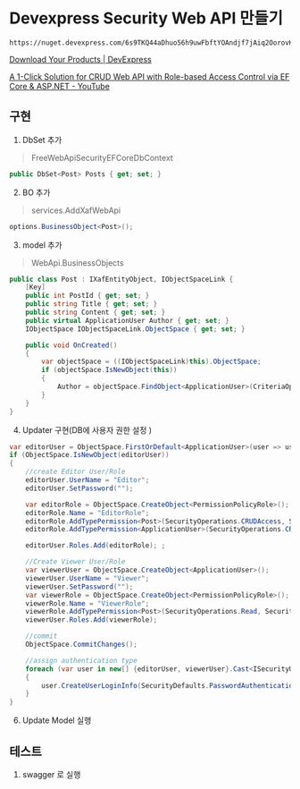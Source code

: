 # Devexpress Security Web API 만들기





```
https://nuget.devexpress.com/6s9TKQ44aDhuo56h9uwFbftYOAndjf7jAiq2OorovKxlSrFMOM/api
```

[Download Your Products | DevExpress](https://www.devexpress.com/ClientCenter/DownloadManager/?utm_source=SecurityApi&utm_medium=Download&utm_campaign=FreeOffers&utm_content=FreeOffers_SecurityApi_Download)



[A 1-Click Solution for CRUD Web API with Role-based Access Control via EF Core & ASP.NET - YouTube](https://www.youtube.com/watch?v=T7y4gwc1n4w&list=PL8h4jt35t1wiM1IOux04-8DiofuMEB33G&index=2&ab_channel=DevExpress)



## 구현

1. DbSet 추가

> FreeWebApiSecurityEFCoreDbContext

```csharp
public DbSet<Post> Posts { get; set; }
```

2. BO 추가

> services.AddXafWebApi

```csharp
options.BusinessObject<Post>();
```

3. model 추가

> WebApi.BusinessObjects

```csharp
public class Post : IXafEntityObject, IObjectSpaceLink {
    [Key]
    public int PostId { get; set; }
    public string Title { get; set; }
    public string Content { get; set; }
    public virtual ApplicationUser Author { get; set; }
    IObjectSpace IObjectSpaceLink.ObjectSpace { get; set; }

    public void OnCreated()
    {
        var objectSpace = ((IObjectSpaceLink)this).ObjectSpace;
        if (objectSpace.IsNewObject(this))
        {
            Author = objectSpace.FindObject<ApplicationUser>(CriteriaOperator.Parse("ID=CurrentUserId()"));
        }
    }
}
```

4. Updater 구현(DB에 사용자 권한 설정 )

```csharp
var editorUser = ObjectSpace.FirstOrDefault<ApplicationUser>(user => user.UserName == "Editor") ?? ObjectSpace.CreateObject<ApplicationUser>();
if (ObjectSpace.IsNewObject(editorUser))
{
    //create Editor User/Role
    editorUser.UserName = "Editor";
    editorUser.SetPassword("");

    var editorRole = ObjectSpace.CreateObject<PermissionPolicyRole>();
    editorRole.Name = "EditorRole";
    editorRole.AddTypePermission<Post>(SecurityOperations.CRUDAccess, SecurityPermissionState.Allow);
    editorRole.AddTypePermission<ApplicationUser>(SecurityOperations.CRUDAccess, SecurityPermissionState.Allow);

    editorUser.Roles.Add(editorRole); ;

    //Create Viewer User/Role
    var viewerUser = ObjectSpace.CreateObject<ApplicationUser>();
    viewerUser.UserName = "Viewer";
    viewerUser.SetPassword("");
    var viewerRole = ObjectSpace.CreateObject<PermissionPolicyRole>();
    viewerRole.Name = "ViewerRole";
    viewerRole.AddTypePermission<Post>(SecurityOperations.Read, SecurityPermissionState.Allow);
    viewerUser.Roles.Add(viewerRole);

    //commit
    ObjectSpace.CommitChanges();

    //assign authentication type
    foreach (var user in new[] {editorUser, viewerUser}.Cast<ISecurityUserWithLoginInfo>())
    {
        user.CreateUserLoginInfo(SecurityDefaults.PasswordAuthentication, ObjectSpace.GetKeyValueAsString(user));
    }
}
```

6. Update Model 실행



## 테스트

1. swagger 로 실행
